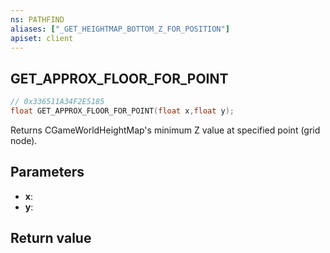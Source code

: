 ```yaml
---
ns: PATHFIND
aliases: ["_GET_HEIGHTMAP_BOTTOM_Z_FOR_POSITION"]
apiset: client
---
```

## GET_APPROX_FLOOR_FOR_POINT

```c
// 0x336511A34F2E5185
float GET_APPROX_FLOOR_FOR_POINT(float x,float y);
```

Returns CGameWorldHeightMap's minimum Z value at specified point (grid node).

## Parameters
* **x**:
* **y**:

## Return value
